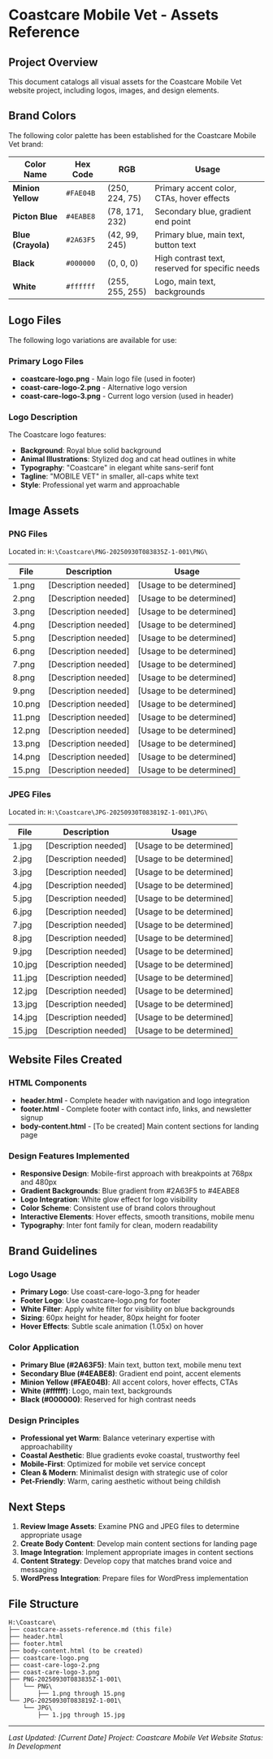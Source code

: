 # Coastcare Mobile Vet - Assets Reference

## Project Overview
This document catalogs all visual assets for the Coastcare Mobile Vet website project, including logos, images, and design elements.

## Brand Colors
The following color palette has been established for the Coastcare Mobile Vet brand:

| Color Name | Hex Code | RGB | Usage |
|------------|----------|-----|-------|
| **Minion Yellow** | `#FAE04B` | (250, 224, 75) | Primary accent color, CTAs, hover effects |
| **Picton Blue** | `#4EABE8` | (78, 171, 232) | Secondary blue, gradient end point |
| **Blue (Crayola)** | `#2A63F5` | (42, 99, 245) | Primary blue, main text, button text |
| **Black** | `#000000` | (0, 0, 0) | High contrast text, reserved for specific needs |
| **White** | `#ffffff` | (255, 255, 255) | Logo, main text, backgrounds |

## Logo Files
The following logo variations are available for use:

### Primary Logo Files
- **coastcare-logo.png** - Main logo file (used in footer)
- **coast-care-logo-2.png** - Alternative logo version
- **coast-care-logo-3.png** - Current logo version (used in header)

### Logo Description
The Coastcare logo features:
- **Background**: Royal blue solid background
- **Animal Illustrations**: Stylized dog and cat head outlines in white
- **Typography**: "Coastcare" in elegant white sans-serif font
- **Tagline**: "MOBILE VET" in smaller, all-caps white text
- **Style**: Professional yet warm and approachable

## Image Assets

### PNG Files
Located in: `H:\Coastcare\PNG-20250930T083835Z-1-001\PNG\`

| File | Description | Usage |
|------|-------------|-------|
| 1.png | [Description needed] | [Usage to be determined] |
| 2.png | [Description needed] | [Usage to be determined] |
| 3.png | [Description needed] | [Usage to be determined] |
| 4.png | [Description needed] | [Usage to be determined] |
| 5.png | [Description needed] | [Usage to be determined] |
| 6.png | [Description needed] | [Usage to be determined] |
| 7.png | [Description needed] | [Usage to be determined] |
| 8.png | [Description needed] | [Usage to be determined] |
| 9.png | [Description needed] | [Usage to be determined] |
| 10.png | [Description needed] | [Usage to be determined] |
| 11.png | [Description needed] | [Usage to be determined] |
| 12.png | [Description needed] | [Usage to be determined] |
| 13.png | [Description needed] | [Usage to be determined] |
| 14.png | [Description needed] | [Usage to be determined] |
| 15.png | [Description needed] | [Usage to be determined] |

### JPEG Files
Located in: `H:\Coastcare\JPG-20250930T083819Z-1-001\JPG\`

| File | Description | Usage |
|------|-------------|-------|
| 1.jpg | [Description needed] | [Usage to be determined] |
| 2.jpg | [Description needed] | [Usage to be determined] |
| 3.jpg | [Description needed] | [Usage to be determined] |
| 4.jpg | [Description needed] | [Usage to be determined] |
| 5.jpg | [Description needed] | [Usage to be determined] |
| 6.jpg | [Description needed] | [Usage to be determined] |
| 7.jpg | [Description needed] | [Usage to be determined] |
| 8.jpg | [Description needed] | [Usage to be determined] |
| 9.jpg | [Description needed] | [Usage to be determined] |
| 10.jpg | [Description needed] | [Usage to be determined] |
| 11.jpg | [Description needed] | [Usage to be determined] |
| 12.jpg | [Description needed] | [Usage to be determined] |
| 13.jpg | [Description needed] | [Usage to be determined] |
| 14.jpg | [Description needed] | [Usage to be determined] |
| 15.jpg | [Description needed] | [Usage to be determined] |

## Website Files Created

### HTML Components
- **header.html** - Complete header with navigation and logo integration
- **footer.html** - Complete footer with contact info, links, and newsletter signup
- **body-content.html** - [To be created] Main content sections for landing page

### Design Features Implemented
- **Responsive Design**: Mobile-first approach with breakpoints at 768px and 480px
- **Gradient Backgrounds**: Blue gradient from #2A63F5 to #4EABE8
- **Logo Integration**: White glow effect for logo visibility
- **Color Scheme**: Consistent use of brand colors throughout
- **Interactive Elements**: Hover effects, smooth transitions, mobile menu
- **Typography**: Inter font family for clean, modern readability

## Brand Guidelines

### Logo Usage
- **Primary Logo**: Use coast-care-logo-3.png for header
- **Footer Logo**: Use coastcare-logo.png for footer
- **White Filter**: Apply white filter for visibility on blue backgrounds
- **Sizing**: 60px height for header, 80px height for footer
- **Hover Effects**: Subtle scale animation (1.05x) on hover

### Color Application
- **Primary Blue (#2A63F5)**: Main text, button text, mobile menu text
- **Secondary Blue (#4EABE8)**: Gradient end point, accent elements
- **Minion Yellow (#FAE04B)**: All accent colors, hover effects, CTAs
- **White (#ffffff)**: Logo, main text, backgrounds
- **Black (#000000)**: Reserved for high contrast needs

### Design Principles
- **Professional yet Warm**: Balance veterinary expertise with approachability
- **Coastal Aesthetic**: Blue gradients evoke coastal, trustworthy feel
- **Mobile-First**: Optimized for mobile vet service concept
- **Clean & Modern**: Minimalist design with strategic use of color
- **Pet-Friendly**: Warm, caring aesthetic without being childish

## Next Steps
1. **Review Image Assets**: Examine PNG and JPEG files to determine appropriate usage
2. **Create Body Content**: Develop main content sections for landing page
3. **Image Integration**: Implement appropriate images in content sections
4. **Content Strategy**: Develop copy that matches brand voice and messaging
5. **WordPress Integration**: Prepare files for WordPress implementation

## File Structure
```
H:\Coastcare\
├── coastcare-assets-reference.md (this file)
├── header.html
├── footer.html
├── body-content.html (to be created)
├── coastcare-logo.png
├── coast-care-logo-2.png
├── coast-care-logo-3.png
├── PNG-20250930T083835Z-1-001\
│   └── PNG\
│       ├── 1.png through 15.png
└── JPG-20250930T083819Z-1-001\
    └── JPG\
        ├── 1.jpg through 15.jpg
```

---
*Last Updated: [Current Date]*
*Project: Coastcare Mobile Vet Website*
*Status: In Development*

